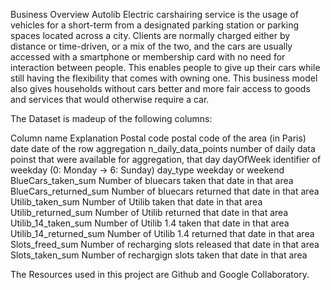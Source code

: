 Business Overview
Autolib Electric carshairing service is the usage of vehicles for a short-term from a designated parking station or parking spaces located across a city. Clients are normally charged either by distance or time-driven, or a mix of the two, and the cars are usually accessed with a smartphone or membership card with no need for interaction between people. This enables people to give up their cars while still having the flexibility that comes with owning one. This business model also gives households without cars better and more fair access to goods and services that would otherwise require a car. 

The Dataset is madeup of the following columns:

Column name		Explanation
Postal code		postal code of the area (in Paris)
date			date of the row aggregation
n_daily_data_points	number of daily data poinst that were available for aggregation, that day
dayOfWeek		identifier of weekday (0: Monday -> 6: Sunday)
day_type		weekday or weekend
BlueCars_taken_sum	Number of bluecars taken that date in that area
BlueCars_returned_sum	Number of bluecars returned that date in that area
Utilib_taken_sum	Number of Utilib taken that date in that area
Utilib_returned_sum	Number of Utilib returned that date in that area
Utilib_14_taken_sum	Number of Utilib 1.4 taken that date in that area
Utilib_14_returned_sum	Number of Utilib 1.4 returned that date in that area
Slots_freed_sum		Number of recharging slots released that date in that area
Slots_taken_sum		Number of rechargign slots taken that date in that area

The Resources used in this project are Github and Google Collaboratory.





